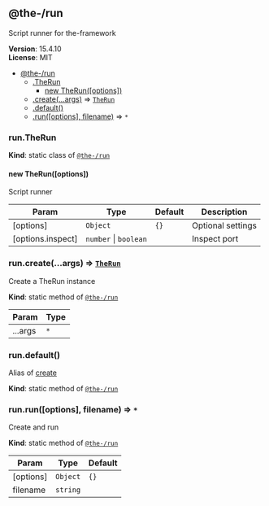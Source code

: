<!--- Code generated by @the-/script-doc. DO NOT EDIT. -->

<a name="module_@the-/run"></a>

## @the-/run
Script runner for the-framework

**Version**: 15.4.10  
**License**: MIT  

* [@the-/run](#module_@the-/run)
    * [.TheRun](#module_@the-/run.TheRun)
        * [new TheRun([options])](#new_module_@the-/run.TheRun_new)
    * [.create(...args)](#module_@the-/run.create) ⇒ [<code>TheRun</code>](#module_@the-/run.TheRun)
    * [.default()](#module_@the-/run.default)
    * [.run([options], filename)](#module_@the-/run.run) ⇒ <code>\*</code>

<a name="module_@the-/run.TheRun"></a>

### run.TheRun
**Kind**: static class of [<code>@the-/run</code>](#module_@the-/run)  
<a name="new_module_@the-/run.TheRun_new"></a>

#### new TheRun([options])
Script runner


| Param | Type | Default | Description |
| --- | --- | --- | --- |
| [options] | <code>Object</code> | <code>{}</code> | Optional settings |
| [options.inspect] | <code>number</code> \| <code>boolean</code> |  | Inspect port |

<a name="module_@the-/run.create"></a>

### run.create(...args) ⇒ [<code>TheRun</code>](#module_@the-/run.TheRun)
Create a TheRun instance

**Kind**: static method of [<code>@the-/run</code>](#module_@the-/run)  

| Param | Type |
| --- | --- |
| ...args | <code>\*</code> | 

<a name="module_@the-/run.default"></a>

### run.default()
Alias of [create](#module_@the-/run.create)

**Kind**: static method of [<code>@the-/run</code>](#module_@the-/run)  
<a name="module_@the-/run.run"></a>

### run.run([options], filename) ⇒ <code>\*</code>
Create and run

**Kind**: static method of [<code>@the-/run</code>](#module_@the-/run)  

| Param | Type | Default |
| --- | --- | --- |
| [options] | <code>Object</code> | <code>{}</code> | 
| filename | <code>string</code> |  | 

